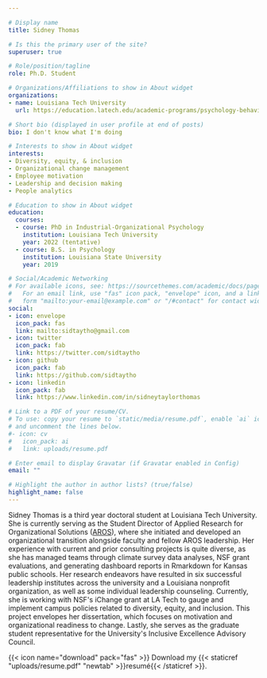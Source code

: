 ```yaml
---

# Display name
title: Sidney Thomas

# Is this the primary user of the site?
superuser: true

# Role/position/tagline
role: Ph.D. Student

# Organizations/Affiliations to show in About widget
organizations:
- name: Louisiana Tech University
  url: https://education.latech.edu/academic-programs/psychology-behavioral-sciences/doctoral-programs/industrial-organizational-psychology-phd/

# Short bio (displayed in user profile at end of posts)
bio: I don't know what I'm doing

# Interests to show in About widget
interests:
- Diversity, equity, & inclusion
- Organizational change management
- Employee motivation
- Leadership and decision making
- People analytics

# Education to show in About widget
education:
  courses:
  - course: PhD in Industrial-Organizational Psychology
    institution: Louisiana Tech University
    year: 2022 (tentative)
  - course: B.S. in Psychology
    institution: Louisiana State University
    year: 2019

# Social/Academic Networking
# For available icons, see: https://sourcethemes.com/academic/docs/page-builder/#icons
#   For an email link, use "fas" icon pack, "envelope" icon, and a link in the
#   form "mailto:your-email@example.com" or "/#contact" for contact widget.
social:
- icon: envelope
  icon_pack: fas
  link: mailto:sidtaytho@gmail.com 
- icon: twitter
  icon_pack: fab
  link: https://twitter.com/sidtaytho
- icon: github
  icon_pack: fab
  link: https://github.com/sidtaytho
- icon: linkedin
  icon_pack: fab
  link: https://www.linkedin.com/in/sidneytaylorthomas

# Link to a PDF of your resume/CV.
# To use: copy your resume to `static/media/resume.pdf`, enable `ai` icons in `params.toml`, 
# and uncomment the lines below.
#- icon: cv
#   icon_pack: ai
#   link: uploads/resume.pdf

# Enter email to display Gravatar (if Gravatar enabled in Config)
email: ""

# Highlight the author in author lists? (true/false)
highlight_name: false
---
```


Sidney Thomas is a third year doctoral student at Louisiana Tech University. She is currently serving as the Student Director of Applied Research for Organizational Solutions ([AROS](https://www.arosconsulting.org/)), where she initiated and developed an organizational transition alongside faculty and fellow AROS leadership. Her experience with current and prior consulting projects is quite diverse, as she has managed teams through climate survey data analyses, NSF grant evaluations, and generating dashboard reports in Rmarkdown for Kansas public schools. Her research endeavors have resulted in six successful leadership institutes across the university and a Louisiana nonprofit organization, as well as some individual leadership counseling. Currently, she is working with NSF's iChange grant at LA Tech to gauge and implement campus policies related to diversity, equity, and inclusion. This project envelopes her dissertation, which focuses on motivation and organizational readiness to change. Lastly, she serves as the graduate student representative for the University's Inclusive Excellence Advisory Council.

{{< icon name="download" pack="fas" >}} Download my {{< staticref "uploads/resume.pdf" "newtab" >}}resumé{{< /staticref >}}.

